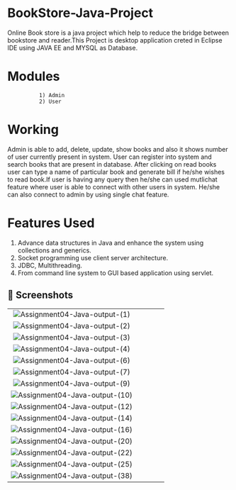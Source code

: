 # BookStore-Java-Project

Online Book store is a java project which help to reduce the bridge between bookstore and reader.This Project is desktop application creted in Eclipse IDE using JAVA EE and MYSQL 
as Database.

# Modules 
              1) Admin
              2) User
  
# Working 

Admin is able to add, delete, update, show books and also it shows number of user currently present in system.
User can register into system and search books that are present in database. After clicking on read books user can type a name of particular book and generate bill if 
he/she wishes to read book.If user is having any query then he/she can used mutlichat feature where user is able to connect with other users in system. He/she can also connect to admin by using single chat feature.

# Features Used 

1. Advance data structures in Java and enhance the system using collections and generics.
2. Socket programming use client server architecture.
3. JDBC, Multithreading.
4. From command line system to GUI based application using servlet.

## 📸 Screenshots
||||||
|:----------------------------------------:|:-----------------------------------------:|:-----------------------------------------:|:-----------------------------------------:|:-----------------------------------------: |
| ![Assignment04-Java-output-(1)](https://user-images.githubusercontent.com/84228181/120882096-683e3c80-c58a-11eb-949d-0cc58e8cd97a.png)|
| ![Assignment04-Java-output-(2)](https://user-images.githubusercontent.com/84228181/120882098-6a080000-c58a-11eb-9433-e930869f2f65.png)|
| ![Assignment04-Java-output-(3)](https://user-images.githubusercontent.com/84228181/120882100-6b392d00-c58a-11eb-93d6-5f858d59908f.png)|
| ![Assignment04-Java-output-(4)](https://user-images.githubusercontent.com/84228181/120882101-6d02f080-c58a-11eb-86a4-e22892747ee7.png)|
| ![Assignment04-Java-output-(6)](https://user-images.githubusercontent.com/84228181/120882102-6d9b8700-c58a-11eb-8366-c76887345f38.png)|
| ![Assignment04-Java-output-(7)](https://user-images.githubusercontent.com/84228181/120882105-6ffde100-c58a-11eb-93ab-f4ac4c91c351.png)|
| ![Assignment04-Java-output-(9)](https://user-images.githubusercontent.com/84228181/120882106-70967780-c58a-11eb-90f2-e87a1eb91158.png)|
| ![Assignment04-Java-output-(10)](https://user-images.githubusercontent.com/84228181/120882107-72603b00-c58a-11eb-9a52-5be02a55f96f.png)|
| ![Assignment04-Java-output-(12)](https://user-images.githubusercontent.com/84228181/120882108-74c29500-c58a-11eb-8824-3b47ed499fce.png)|
| ![Assignment04-Java-output-(14)](https://user-images.githubusercontent.com/84228181/120882109-755b2b80-c58a-11eb-96af-78c8dff042b1.png)|
| ![Assignment04-Java-output-(16)](https://user-images.githubusercontent.com/84228181/120882115-78eeb280-c58a-11eb-924b-f3357554c21a.png)|
| ![Assignment04-Java-output-(20)](https://user-images.githubusercontent.com/84228181/120882117-7be9a300-c58a-11eb-9a37-023913fa617c.png)|
| ![Assignment04-Java-output-(22)](https://user-images.githubusercontent.com/84228181/120882134-8a37bf00-c58a-11eb-99e0-e7d9cdc69ba2.png)|
| ![Assignment04-Java-output-(25)](https://user-images.githubusercontent.com/84228181/120882141-91f76380-c58a-11eb-89ba-46eeeadbe50b.png)|
| ![Assignment04-Java-output-(38)](https://user-images.githubusercontent.com/84228181/120882145-958aea80-c58a-11eb-99b0-2340b04a144a.png)|


